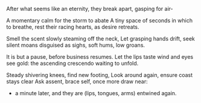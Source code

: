 After what seems like an eternity, they break apart, gasping for air-

A momentary calm for the storm to abate
A tiny space of seconds in which to breathe,
rest their racing hearts, as desire retreats.

Smell the scent slowly steaming off the neck,
Let grasping hands drift, seek silent moans
disguised as sighs, soft hums, low groans.

It is but a pause, before business resumes.
Let the lips taste wind and eyes see gold:
the ascending crescendo waiting to unfold.

Steady shivering knees, find new footing,
Look around again, ensure coast stays clear
Ask assent, brace self, once more draw near:

- a minute later, and they are (lips, tongues, arms) entwined again.







